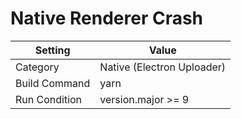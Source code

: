 # Native Renderer Crash

| Setting | Value |
| --- | --- |
| Category | Native (Electron Uploader) |
| Build Command | yarn |
| Run Condition | version.major >= 9 |
